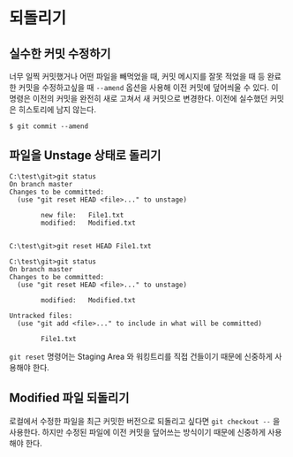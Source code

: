 # 되돌리기

## 실수한 커밋 수정하기

너무 일찍 커밋했거나 어떤 파일을 빼먹었을 때, 커밋 메시지를 잘못 적었을 때 등 완료한 커밋을 수정하고싶을 때 `--amend` 옵션을 사용해 이전 커밋에 덮어씌울 수 있다. 이 명령은 이전의 커밋을 완전히 새로 고쳐서 새 커밋으로 변경한다. 이전에 실수했던 커밋은 히스토리에 남지 않는다.

```
$ git commit --amend
```

## 파일을 Unstage 상태로 돌리기

```
C:\test\git>git status
On branch master
Changes to be committed:
  (use "git reset HEAD <file>..." to unstage)

        new file:   File1.txt
        modified:   Modified.txt


C:\test\git>git reset HEAD File1.txt

C:\test\git>git status
On branch master
Changes to be committed:
  (use "git reset HEAD <file>..." to unstage)

        modified:   Modified.txt

Untracked files:
  (use "git add <file>..." to include in what will be committed)

        File1.txt
```

`git reset` 명령어는 Staging Area 와 워킹트리를 직접 건들이기 때문에 신중하게 사용해야 한다.

## Modified 파일 되돌리기

로컬에서 수정한 파일을 최근 커밋한 버전으로 되돌리고 싶다면 `git checkout --` 을 사용한다. 하지만 수정된 파일에 이전 커밋을 덮어쓰는 방식이기 때문에 신중하게 사용해야 한다.
